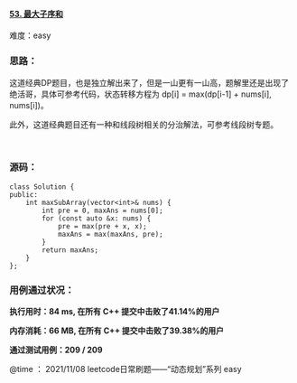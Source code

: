 #### [53. 最大子序和](https://leetcode-cn.com/problems/maximum-subarray/)

难度：easy

### **思路：**

​		这道经典DP题目，也是独立解出来了，但是一山更有一山高，题解里还是出现了绝活哥，具体可参考代码，状态转移方程为 dp[i] = max(dp[i-1] + nums[i], nums[i])。

​		此外，这道经典题目还有一种和线段树相关的分治解法，可参考线段树专题。

​		

### **源码：**

```
class Solution {
public:
    int maxSubArray(vector<int>& nums) {
        int pre = 0, maxAns = nums[0];
        for (const auto &x: nums) {
            pre = max(pre + x, x);
            maxAns = max(maxAns, pre);
        }
        return maxAns;
    }
};
```



### **用例通过状况：**

**执行用时：84 ms, 在所有 C++ 提交中击败了41.14%的用户**

**内存消耗：66 MB, 在所有 C++ 提交中击败了39.38%的用户**

**通过测试用例：209 / 209**



@time ： 2021/11/08  leetcode日常刷题——“动态规划”系列  easy

